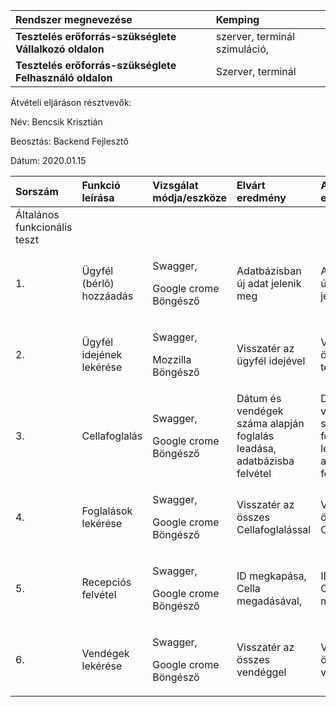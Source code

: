 |**Rendszer megnevezése**|Kemping|
| :- | :- |
|**Tesztelés erőforrás-szükséglete Vállalkozó oldalon**|szerver, terminál szimuláció,|
|**Tesztelés erőforrás-szükséglete Felhasználó oldalon**|Szerver, terminál|

Átvételi eljáráson résztvevők:

Név: Bencsik Krisztián

Beosztás: Backend Fejlesztő

Dátum: 2020.01.15

|**Sorszám**|**Funkció leírása**|**Vizsgálat módja/eszköze**|**Elvárt eredmény**|**Aktuális eredmény**|**Megfelelősség státusza**|
| :-------- | :---------------- | :------------------------ | :---------------- | :------------------ | :----------------------- |
|Általános funkcionális teszt|
|1.|Ügyfél (bérlő) hozzáadás|<p>Swagger,</p><p>Google crome Böngésző</p>|<p>Adatbázisban új adat jelenik meg</p><p></p>|<p>Adatbázisban új termék jelenik meg</p><p></p>|Megfelelő|
|2.|Ügyfél idejének lekérése|<p>Swagger,</p><p>Mozzilla Böngésző</p>|Visszatér az ügyfél idejével|Visszatér az összes termékkel|Megfelelő|
|3.|Cellafoglalás|<p>Swagger,</p><p>Google crome Böngésző</p>|Dátum és vendégek száma alapján foglalás leadása, adatbázisba felvétel|Dátum és vendégek száma alapján foglalás leadása, adatbázisba felvétel|Megfelelő|
|4.|Foglalások lekérése|<p>Swagger,</p><p>Google crome Böngésző</p>|Visszatér az összes Cellafoglalással|Visszatér az összes Cellafoglalással|Megfelelő|
|5.|Recepciós felvétel|<p>Swagger,</p><p>Google crome Böngésző</p>|ID megkapása, Cella megadásával,|ID megkapása, Cella megadásával,|Megfelelő|
|6.|Vendégek lekérése|<p>Swagger,</p><p>Google crome Böngésző</p>|Visszatér az összes vendéggel|Visszatér az összes vendéggel|Megfelelő|